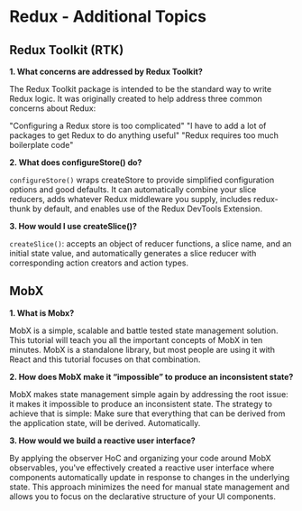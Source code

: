 # Redux - Additional Topics

## Redux Toolkit (RTK)

**1. What concerns are addressed by Redux Toolkit?**

The Redux Toolkit package is intended to be the standard way to write Redux logic. It was originally created to help address three common concerns about Redux:

"Configuring a Redux store is too complicated"
"I have to add a lot of packages to get Redux to do anything useful"
"Redux requires too much boilerplate code"

**2. What does configureStore() do?**

``configureStore()`` wraps createStore to provide simplified configuration options and good defaults. It can automatically combine your slice reducers, adds whatever Redux middleware you supply, includes redux-thunk by default, and enables use of the Redux DevTools Extension.


**3. How would I use createSlice()?**

``createSlice()``: accepts an object of reducer functions, a slice name, and an initial state value, and automatically generates a slice reducer with corresponding action creators and action types.


## MobX

**1. What is Mobx?**

MobX is a simple, scalable and battle tested state management solution. This tutorial will teach you all the important concepts of MobX in ten minutes. MobX is a standalone library, but most people are using it with React and this tutorial focuses on that combination.

**2. How does MobX make it “impossible” to produce an inconsistent state?**

MobX makes state management simple again by addressing the root issue: it makes it impossible to produce an inconsistent state. The strategy to achieve that is simple: Make sure that everything that can be derived from the application state, will be derived. Automatically.


**3. How would we build a reactive user interface?**

By applying the observer HoC and organizing your code around MobX observables, you've effectively created a reactive user interface where components automatically update in response to changes in the underlying state. This approach minimizes the need for manual state management and allows you to focus on the declarative structure of your UI components.